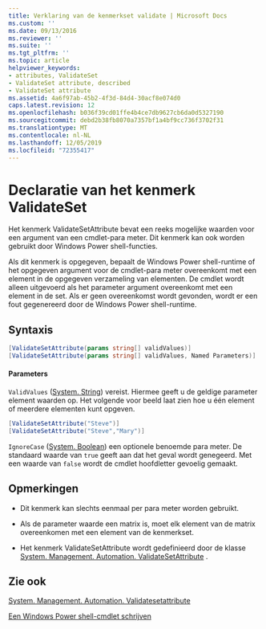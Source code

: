 ```yaml
---
title: Verklaring van de kenmerkset validate | Microsoft Docs
ms.custom: ''
ms.date: 09/13/2016
ms.reviewer: ''
ms.suite: ''
ms.tgt_pltfrm: ''
ms.topic: article
helpviewer_keywords:
- attributes, ValidateSet
- ValidateSet attribute, described
- ValidateSet attribute
ms.assetid: 4a6f97ab-45b2-4f3d-84d4-30acf8e074d0
caps.latest.revision: 12
ms.openlocfilehash: b036f39cd01ffe4b4ce7db9627cb6da0d5327190
ms.sourcegitcommit: debd2b38fb8070a7357bf1a4bf9cc736f3702f31
ms.translationtype: MT
ms.contentlocale: nl-NL
ms.lasthandoff: 12/05/2019
ms.locfileid: "72355417"
---
```

# <a name="validateset-attribute-declaration"></a>Declaratie van het kenmerk ValidateSet

Het kenmerk ValidateSetAttribute bevat een reeks mogelijke waarden voor een argument van een cmdlet-para meter. Dit kenmerk kan ook worden gebruikt door Windows Power shell-functies.

Als dit kenmerk is opgegeven, bepaalt de Windows Power shell-runtime of het opgegeven argument voor de cmdlet-para meter overeenkomt met een element in de opgegeven verzameling van elementen. De cmdlet wordt alleen uitgevoerd als het parameter argument overeenkomt met een element in de set. Als er geen overeenkomst wordt gevonden, wordt er een fout gegenereerd door de Windows Power shell-runtime.

## <a name="syntax"></a>Syntaxis

```csharp
[ValidateSetAttribute(params string[] validValues)]
[ValidateSetAttribute(params string[] validValues, Named Parameters)]
```

#### <a name="parameters"></a>Parameters

`ValidValues` ([System. String](/dotnet/api/System.String)) vereist. Hiermee geeft u de geldige parameter element waarden op. Het volgende voor beeld laat zien hoe u één element of meerdere elementen kunt opgeven.

```csharp
[ValidateSetAttribute("Steve")]
[ValidateSetAttribute("Steve","Mary")]
```

`IgnoreCase` ([System. Boolean](/dotnet/api/System.Boolean)) een optionele benoemde para meter. De standaard waarde van `true` geeft aan dat het geval wordt genegeerd. Met een waarde van `false` wordt de cmdlet hoofdletter gevoelig gemaakt.

## <a name="remarks"></a>Opmerkingen

- Dit kenmerk kan slechts eenmaal per para meter worden gebruikt.

- Als de parameter waarde een matrix is, moet elk element van de matrix overeenkomen met een element van de kenmerkset.

- Het kenmerk ValidateSetAttribute wordt gedefinieerd door de klasse [System. Management. Automation. ValidateSetAttribute](/dotnet/api/System.Management.Automation.ValidateSetAttribute) .

## <a name="see-also"></a>Zie ook

[System. Management. Automation. Validatesetattribute](/dotnet/api/System.Management.Automation.ValidateSetAttribute)

[Een Windows Power shell-cmdlet schrijven](./writing-a-windows-powershell-cmdlet.md)
